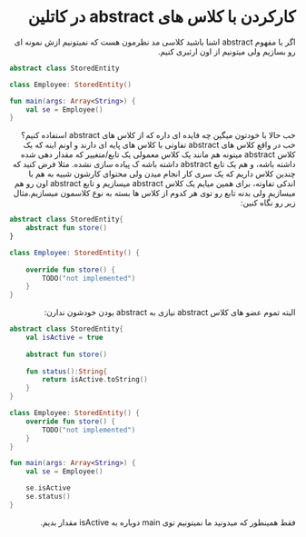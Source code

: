 <div dir="rtl">

# کارکردن با کلاس های abstract در کاتلین

اگر با مفهوم abstract اشنا باشید کلاسی  مد نظرمون هست که نمیتونیم ازش نمونه ای رو بسازیم ولی میتونیم از اون ارثبری کنیم.

</div>

```kotlin
abstract class StoredEntity

class Employee: StoredEntity()

fun main(args: Array<String>) {
    val se = Employee()
}
```

<div dir="rtl">

خب حالا با خودتون میگین چه فایده ای داره که از کلاس های abstract استفاده کنیم؟ خب در واقع کلاس های abstract تفاوتی با کلاس های پایه ای دارند و اونم اینه که یک کلاس abstract میتونه هم مانند یک کلاس معمولی یک تابع/متغییر که مقدار دهی شده داشته باشه، و هم یک تابع abstract داشته باشه ک پیاده سازی نشده. مثلا فرض کنید که چندین کلاس داریم که یک سری کار انجام میدن ولی محتوای کارشون شبیه به هم با اندکی تفاوته، برای همین میایم یک کلاس abstract میسازیم و تابع abstract اون رو هم میسازیم ولی بدنه تابع رو توی هر کدوم از کلاس ها بسته به نوع کلاسمون میسازیم.مثال زیر رو نگاه کنین:

</div>

```kotlin
abstract class StoredEntity{
    abstract fun store()
}

class Employee: StoredEntity() {
    
    override fun store() {
        TODO("not implemented")
    }
}
```

<div dir="rtl">

البته تموم عضو های کلاس abstract نیازی به abstract بودن خودشون ندارن:

</div>

```kotlin
abstract class StoredEntity{
    val isActive = true
    
    abstract fun store()
    
    fun status():String{
        return isActive.toString()
    }
}

class Employee: StoredEntity() {
    override fun store() {
        TODO("not implemented")
    }
}

fun main(args: Array<String>) {
    val se = Employee()

    se.isActive
    se.status()
}
```

<div dir="rtl">

فقط همینطور که میدونید ما نمیتونیم توی main دوباره به isActive مقدار بدیم.

</div>


